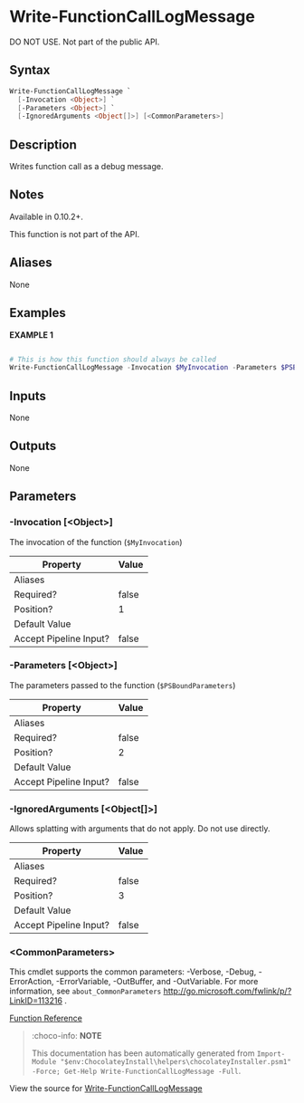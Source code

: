 ﻿---
Order: 400
xref: write-functioncalllogmessage
Title: Write-FunctionCallLogMessage
Description: Information on Write-FunctionCallLogMessage function
RedirectFrom:
  - docs/helpers-write-function-call-log-message
  - docs/helperswritefunctioncalllogmessage
---

# Write-FunctionCallLogMessage

<!-- This documentation is automatically generated from https://github.com/chocolatey/choco/blob/master/src/chocolatey.resources/helpers/functions/Write-FunctionCallLogMessage.ps1 using https://github.com/chocolatey/choco/blob/master/GenerateDocs.ps1. Contributions are welcome at the original location(s). -->

DO NOT USE. Not part of the public API.

## Syntax

~~~powershell
Write-FunctionCallLogMessage `
  [-Invocation <Object>] `
  [-Parameters <Object>] `
  [-IgnoredArguments <Object[]>] [<CommonParameters>]
~~~

## Description

Writes function call as a debug message.

## Notes

Available in 0.10.2+.

This function is not part of the API.

## Aliases

None

## Examples

 **EXAMPLE 1**

~~~powershell

# This is how this function should always be called
Write-FunctionCallLogMessage -Invocation $MyInvocation -Parameters $PSBoundParameters
~~~ 

## Inputs

None

## Outputs

None

## Parameters

###  -Invocation [&lt;Object&gt;]
The invocation of the function (`$MyInvocation`)

Property               | Value
---------------------- | -----
Aliases                | 
Required?              | false
Position?              | 1
Default Value          | 
Accept Pipeline Input? | false
 
###  -Parameters [&lt;Object&gt;]
The parameters passed to the function (`$PSBoundParameters`)

Property               | Value
---------------------- | -----
Aliases                | 
Required?              | false
Position?              | 2
Default Value          | 
Accept Pipeline Input? | false
 
###  -IgnoredArguments [&lt;Object[]&gt;]
Allows splatting with arguments that do not apply. Do not use directly.

Property               | Value
---------------------- | -----
Aliases                | 
Required?              | false
Position?              | 3
Default Value          | 
Accept Pipeline Input? | false
 
### &lt;CommonParameters&gt;

This cmdlet supports the common parameters: -Verbose, -Debug, -ErrorAction, -ErrorVariable, -OutBuffer, and -OutVariable. For more information, see `about_CommonParameters` http://go.microsoft.com/fwlink/p/?LinkID=113216 .



[Function Reference](xref:powershell-reference)

> :choco-info: **NOTE**
>
> This documentation has been automatically generated from `Import-Module "$env:ChocolateyInstall\helpers\chocolateyInstaller.psm1" -Force; Get-Help Write-FunctionCallLogMessage -Full`.

View the source for [Write-FunctionCallLogMessage](https://github.com/chocolatey/choco/blob/master/src/chocolatey.resources/helpers/functions/Write-FunctionCallLogMessage.ps1)
